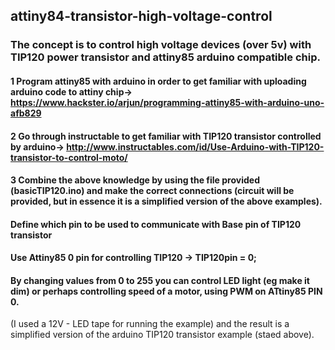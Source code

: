 ## attiny84-transistor-high-voltage-control


### The concept is to control high voltage devices (over 5v) with TIP120 power transistor and attiny85 arduino compatible chip.


#### 1  Program attiny85 with arduino in order to get familiar with uploading arduino code to attiny chip-> https://www.hackster.io/arjun/programming-attiny85-with-arduino-uno-afb829

#### 2 Go through instructable  to get familiar with TIP120 transistor controlled by arduino-> http://www.instructables.com/id/Use-Arduino-with-TIP120-transistor-to-control-moto/ 

#### 3 Combine the above knowledge by using the file provided (basicTIP120.ino) and make the correct connections (circuit will be provided, but in essence it is a simplified version of the above examples).
#### Define which pin to be used to communicate with Base pin of TIP120 transistor
#### Use Attiny85 0 pin for controlling TIP120 -> TIP120pin = 0; 


#### By changing values from 0 to 255 you can control  LED light (eg make it dim) or perhaps controlling speed of a motor, using PWM on ATtiny85 PIN 0. 

(I used a 12V - LED tape for running the example) and the result is  a simplified version of the  arduino TIP120 transistor example (staed above).

